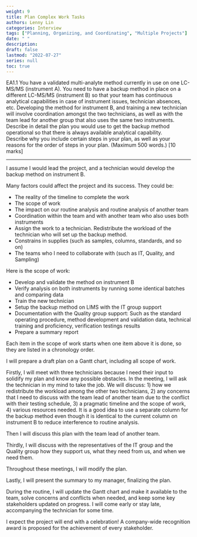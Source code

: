 ```yaml
---
weight: 9
title: Plan Complex Work Tasks
authors: Lenny Lin
categories: Interview
tags: ["Planning, Organizing, and Coordinating", "Multiple Projects"]
date: " "
description: 
draft: false
lastmod: "2022-07-27"
series: null
toc: true
---
```


EA1.1 You have a validated multi-analyte method currently in use on one LC-MS/MS (instrument A).  You need to have a backup method in place on a different LC-MS/MS (instrument B) so that your team has continuous analytical capabilities in case of instrument issues, technician absences, etc.  Developing the method for instrument B, and training a new technician will involve coordination amongst the two technicians, as well as with the team lead for another group that also uses the same two instruments.  
Describe in detail the plan you would use to get the backup method operational so that there is always available analytical capability.   
Describe why you include certain steps in your plan, as well as your reasons for the order of steps in your plan.  (Maximum 500 words.) [10 marks]  

<!--more-->

---

I assume I would lead the project, and a technician would develop the backup method on instrument B.

Many factors could affect the project and its success.  They could be:  
-	The reality of the timeline to complete the work  
-	The scope of work  
-	The impact on our routine analysis and routine analysis of another team  
-	Coordination within the team and with another team who also uses both instruments  
-	Assign the work to a technician.  Redistribute the workload of the technician who will set up the backup method.  
-	Constrains in supplies (such as samples, columns, standards, and so on)  
-	The teams who I need to collaborate with (such as IT, Quality, and Sampling)  

Here is the scope of work: 
-	Develop and validate the method on instrument B
-	Verify analysis on both instruments by running some identical batches and comparing data
-	Train the new technician
-	Setup the backup method on LIMS with the IT group support
-	Documentation with the Quality group support:
Such as the standard operating procedure,  method development and validation data, technical training and proficiency, verification testings results
-	Prepare a summary report

Each item in the scope of work starts when one item above it is done, so they are listed in a chronology order.   

I will prepare a draft plan on a Gantt chart, including all scope of work.  

Firstly, I will meet with three technicians because I need their input to solidify my plan and know any possible obstacles.  In the meeting, I will ask the technician in my mind to take the job.  We will discuss: 1) how we redistribute the workload among the other two technicians, 2) any concerns that I need to discuss with the team lead of another team due to the conflict with their testing schedule, 3) a pragmatic timeline and the scope of work, 4) various resources needed.  It is a good idea to use a separate column for the backup method even though it is identical to the current column on instrument B to reduce interference to routine analysis.

Then I will discuss this plan with the team lead of another team.
 
Thirdly, I will discuss with the representatives of the IT group and the Quality group how they support us, what they need from us, and when we need them. 

Throughout these meetings, I will modify the plan.

Lastly, I will present the summary to my manager, finalizing the plan.

During the routine, I will update the Gantt chart and make it available to the team, solve concerns and conflicts when needed, and keep some key stakeholders updated on progress.  I will come early or stay late, accompanying the technician for some time.

I expect the project will end with a celebration!  A company-wide recognition award is proposed for the achievement of every stakeholder.
